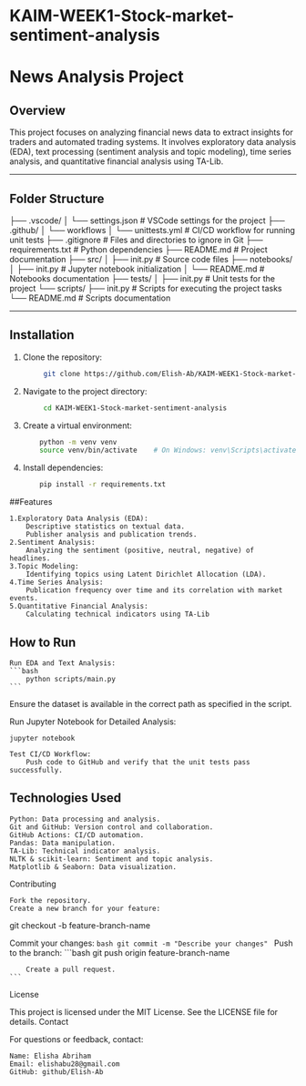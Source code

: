 # KAIM-WEEK1-Stock-market-sentiment-analysis
# News Analysis Project

## Overview
This project focuses on analyzing financial news data to extract insights for traders and automated trading systems. It involves exploratory data analysis (EDA), text processing (sentiment analysis and topic modeling), time series analysis, and quantitative financial analysis using TA-Lib.

---

## Folder Structure
├── .vscode/ │ └── settings.json # VSCode settings for the project ├── .github/ │ └── workflows │ └── unittests.yml # CI/CD workflow for running unit tests ├── .gitignore # Files and directories to ignore in Git ├── requirements.txt # Python dependencies ├── README.md # Project documentation ├── src/ │ ├── init.py # Source code files ├── notebooks/ │ ├── init.py # Jupyter notebook initialization │ └── README.md # Notebooks documentation ├── tests/ │ ├── init.py # Unit tests for the project └── scripts/ ├── init.py # Scripts for executing the project tasks └── README.md # Scripts documentation

---

## Installation

1. Clone the repository:
   ```bash
        git clone https://github.com/Elish-Ab/KAIM-WEEK1-Stock-market-sentiment-analysis.git
   ```
2. Navigate to the project directory:
    ```bash
         cd KAIM-WEEK1-Stock-market-sentiment-analysis 

    ```
3. Create a virtual environment:
        
    ```bash
        python -m venv venv
        source venv/bin/activate    # On Windows: venv\Scripts\activate
    ```

4. Install dependencies:
    ```bash
        pip install -r requirements.txt
    ```

##Features

    1.Exploratory Data Analysis (EDA):
        Descriptive statistics on textual data.
        Publisher analysis and publication trends.
    2.Sentiment Analysis:
        Analyzing the sentiment (positive, neutral, negative) of headlines.
    3.Topic Modeling:
        Identifying topics using Latent Dirichlet Allocation (LDA).
    4.Time Series Analysis:
        Publication frequency over time and its correlation with market events.
    5.Quantitative Financial Analysis:
        Calculating technical indicators using TA-Lib


## How to Run

    Run EDA and Text Analysis:
    ```bash
        python scripts/main.py
    ```

Ensure the dataset is available in the correct path as specified in the script.

Run Jupyter Notebook for Detailed Analysis:

    jupyter notebook

    Test CI/CD Workflow:
        Push code to GitHub and verify that the unit tests pass successfully.

## Technologies Used

    Python: Data processing and analysis.
    Git and GitHub: Version control and collaboration.
    GitHub Actions: CI/CD automation.
    Pandas: Data manipulation.
    TA-Lib: Technical indicator analysis.
    NLTK & scikit-learn: Sentiment and topic analysis.
    Matplotlib & Seaborn: Data visualization.

Contributing

    Fork the repository.
    Create a new branch for your feature:

git checkout -b feature-branch-name

Commit your changes:
    ```bash
     git commit -m "Describe your changes"
    ```
Push to the branch:
    ```bash
        git push origin feature-branch-name

        Create a pull request.
    ```
License

This project is licensed under the MIT License. See the LICENSE file for details.
Contact

For questions or feedback, contact:

    Name: Elisha Abriham
    Email: elishabu28@gmail.com
    GitHub: github/Elish-Ab

